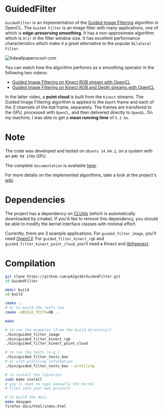 # GuidedFilter
`GuidedFilter` is an implementation of the [Guided Image Filtering](http://research.microsoft.com/en-us/um/people/kahe/eccv10/) algorithm in OpenCL. The `Guided Filter` is an image filter with many applications, one of which is **edge-preserving smoothing**. It has a non-approximate algorithm which is `O(1)` in the filter window size. It has excellent performance characteristics which make it a great alternative to the popular `Bilateral Filter`.

![hdwallpaperscool-com](http://i76.photobucket.com/albums/j16/paign10/www-hdwallpaperscool-com_zpsn7dqj7j4.png)

You can watch how the algorithm performs as a smoothing operator in the following two videos:
* [Guided Image Filtering on Kinect RGB stream with OpenCL](https://www.youtube.com/watch?v=cFQu10OsztI)
* [Guided Image Filtering on Kinect RGB and Depth streams with OpenCL](https://www.youtube.com/watch?v=PTLU1SiHCEY)

In the latter video, a **point cloud** is built from the `Kinect` streams. The Guided Image Filtering algorithm is applied to the `Depth` frame and each of the 3 channels of the `RGB` frame, separately. The frames are transfered to the GPU, processed with `OpenCL`, and then delivered directly to `OpenGL`. On my machine, I was able to get a **mean running time** of `5.2 ms`.

# Note
The code was developed and tested on `Ubuntu 14.04.2`, on a system with an `AMD R9 270X` GPU.

The complete `documentation` is available [here](http://guided-filter.paign10.me).

For more details on the implemented algorithms, take a look at the project's [wiki](https://github.com/pAIgn10/GuidedFilter/wiki/Algorithms).

# Dependencies
The project has a dependency on [CLUtils](https://github.com/pAIgn10/CLUtils) (which is automatically downloaded by cmake). If you'd like to remove this dependency, you should be able to modify the kernel interface classes with minimal effort.

Currently, there are 3 example applications. For `guided_filter_image`, you'll need [OpenCV](https://github.com/jayrambhia/Install-OpenCV). For `guided_filter_kinect_rgb` and `guided_filter_kinect_point_cloud`, you'll need a Kinect and [libfreenect](https://github.com/OpenKinect/libfreenect/).

# Compilation

```bash
git clone https://github.com/pAIgn10/GuidedFilter.git
cd GuidedFilter

mkdir build
cd build

cmake ..
# or to build the tests too
cmake -DBUILD_TESTS=ON ..

make

# to run the examples (from the build directory!)
./bin/guided_filter_image
./bin/guided_filter_kinect_rgb
./bin/guided_filter_kinect_point_cloud

# to run the tests (e.g.)
./bin/guided_filter_tests_box
# or with profiling information
./bin/guided_filter_tests_box --profiling

# to install the libraries
sudo make install
# you'll need to copy manually the kernel
# files into your own projects

# to build the docs
make doxygen
firefox docs/html/index.html
```
